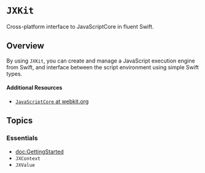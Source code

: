 # ``JXKit``

Cross-platform interface to JavaScriptCore in fluent Swift.

## Overview

By using `JXKit`, you can create and manage a JavaScript
execution engine from Swift, and interface between the script environment
using simple Swift types.


#### Additional Resources

- [`JavaScriptCore` at webkit.org](https://trac.webkit.org/wiki/JavaScriptCore)

## Topics

### Essentials

- <doc:GettingStarted>
- ``JXContext``
- ``JXValue``

